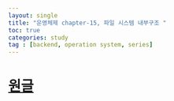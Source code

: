 ```yaml
---
layout: single
title: "운영체제 chapter-15, 파일 시스템 내부구조 "
toc: true
categories: study
tag : [backend, operation system, series]
---
```


# [원글](https://gangfunction.github.io/study/nineth2/)